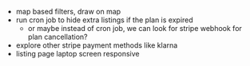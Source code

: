 - map based filters, draw on map
- run cron job to hide extra listings if the plan is expired
    - or maybe instead of cron job, we can look for stripe webhook for plan cancellation?
- explore other stripe payment methods like klarna
- listing page laptop screen responsive